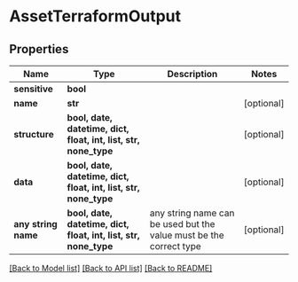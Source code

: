 # AssetTerraformOutput


## Properties
Name | Type | Description | Notes
------------ | ------------- | ------------- | -------------
**sensitive** | **bool** |  | 
**name** | **str** |  | [optional] 
**structure** | **bool, date, datetime, dict, float, int, list, str, none_type** |  | [optional] 
**data** | **bool, date, datetime, dict, float, int, list, str, none_type** |  | [optional] 
**any string name** | **bool, date, datetime, dict, float, int, list, str, none_type** | any string name can be used but the value must be the correct type | [optional]

[[Back to Model list]](../README.md#documentation-for-models) [[Back to API list]](../README.md#documentation-for-api-endpoints) [[Back to README]](../README.md)


